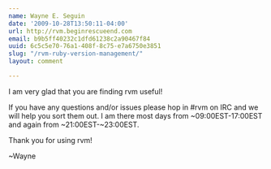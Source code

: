 ```yaml
---
name: Wayne E. Seguin
date: '2009-10-28T13:50:11-04:00'
url: http://rvm.beginrescueend.com
email: b9b5ff40232c1dfd61238c2a90467f84
uuid: 6c5c5e70-76a1-408f-8c75-e7a6750e3851
slug: "/rvm-ruby-version-management/"
layout: comment

---
```


I am very glad that you are finding rvm useful! 

If you have any questions and/or issues please hop in #rvm on IRC and we will help you sort them out. I am there most days from ~09:00EST-17:00EST and again from ~21:00EST-~23:00EST.

Thank you for using rvm!

  ~Wayne
